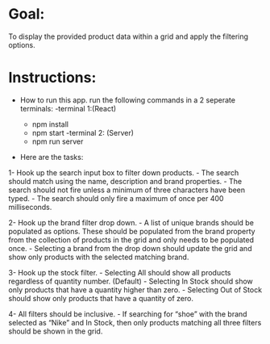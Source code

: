 # Goal:

To display the provided product data within a grid and apply the filtering options.

# Instructions:

- How to run this app. run the following commands in a 2 seperate terminals:
-terminal 1:(React)
  - npm install
  - npm start
-terminal 2: (Server)
  - npm run server

- Here are the tasks:

1- Hook up the search input box to filter down products.
	- The search should match using the name, description and brand properties.
	- The search should not fire unless a minimum of three characters have been typed.
	- The search should only fire a maximum of once per 400 milliseconds.

2- Hook up the brand filter drop down.
	- A list of unique brands should be populated as options.  These should be populated from the brand property from the collection of products in the grid and only needs to be populated once.
	- Selecting a brand from the drop down should update the grid and show only products with the selected matching brand.

3- Hook up the stock filter.
	- Selecting All should show all products regardless of quantity number. (Default)
	- Selecting In Stock should show only products that have a quantity higher than zero.
	- Selecting Out of Stock should show only products that have a quantity of zero.

4- All filters should be inclusive.
	- If searching for “shoe” with the brand selected as “Nike” and In Stock, then only products matching all three filters should be shown in the grid.
